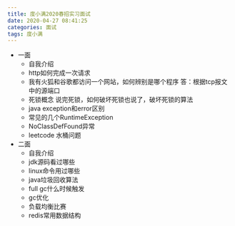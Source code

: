 ```yaml
---
title: 度小满2020春招实习面试
date: 2020-04-27 08:41:25
categories: 面试
tags: 度小满
---
```

- 一面
    - 自我介绍
    - http如何完成一次请求
    - 我有火狐和谷歌都访问一个网站，如何辨别是哪个程序
        答：根据tcp报文中的源端口
    - 死锁概念
        说完死锁，如何破坏死锁也说了，破坏死锁的算法
    - java exception和error区别
    - 常见的几个RuntimeException
    - NoClassDefFound异常
    - leetcode 水桶问题
- 二面
    - 自我介绍
    - jdk源码看过哪些
    - linux命令用过哪些
    - java垃圾回收算法
    - full gc什么时候触发
    - gc优化
    - 负载均衡比赛
    - redis常用数据结构
